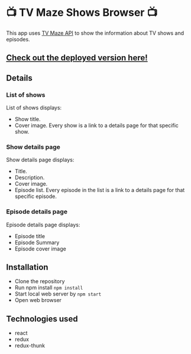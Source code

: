 # :tv: TV Maze Shows Browser :tv:

This app uses [TV Maze API](http://www.tvmaze.com/api) to show the information about TV shows and episodes.

## [Check out the deployed version here!](https://tvmaze-shows.netlify.com)

## Details

### List of shows
List of shows displays:
* Show title.
* Cover image.
Every show is a link to a details page for that specific show.

### Show details page
Show details page displays:
* Title.
* Description.
* Cover image.
* Episode list. Every episode in the list is a link to a details page for that specific episode.

### Episode details page
Episode details page displays:
* Episode title
* Episode Summary
* Episode cover image

## Installation
* Clone the repository
* Run npm install `npm install`
* Start local web server by `npm start`
* Open web browser

## Technologies used
* react
* redux
* redux-thunk
